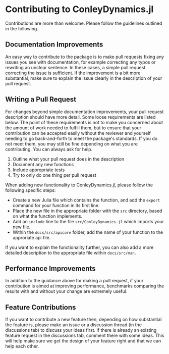 # Contributing to ConleyDynamics.jl 

Contributions are more than welcome. Please follow the guidelines outlined in
the following.

## Documentation Improvements 

An easy way to contribute to the package is to make pull requests fixing any
issues you see with documentation, for example correcting any typos or rewriting
an unclear sentence. In these cases, a simple pull request correcting the issue
is sufficient. If the improvement is a bit more substantial, make sure to explain
the issue clearly in the description of your pull request.

## Writing a Pull Request

For changes beyond simple documentation improvements, your pull request description
should have more detail. Some loose requirements are listed below. The point of these
requirements is not to make you concerned about the amount of work needed to fulfill
them, but to ensure that your contribution can be accepted easily without the reviewer
and yourself needing to go back-and-forth to meet the package's standards. If you do
not meet them, you may still be fine depending on what you are contributing. You can
always ask for help.

1. Outline what your pull request does in the description
2. Document any new functions
3. Include appropriate tests 
4. Try to only do one thing per pull request

When adding new functionality to ConleyDynamics.jl, please follow the following 
specific steps:

- Create a new Julia file which contains the function, and add the `export`
  command for your function in its first line.
- Place the new file in the appropriate folder with the `src` directory,
  based on what the function implements.
- Add an `include` line to the file `src/ConleyDynamics.jl` which imports
  your new file.
- Within the `docs/src/apicore` folder, add the name of your function to
  the approriate api file.

If you want to explain the functionality further, you can also add a more
detailed description to the appropriate file within `docs/src/man`.

## Performance Improvements

In addition to the guidance above for making a pull request, if your contribution
is aimed at improving performance, benchmarks comparing the results with and without
your change are extremely useful.

## Feature Contributions

If you want to contribute a new feature then, depending on how substantial the feature
is, please make an issue or a discussion thread (in the discussions tab) to discuss your
ideas first. If there is already an existing feature request in the discussions tab,
comment there with some ideas. This will help make sure we get the design of your
feature right and that we can help each other.

